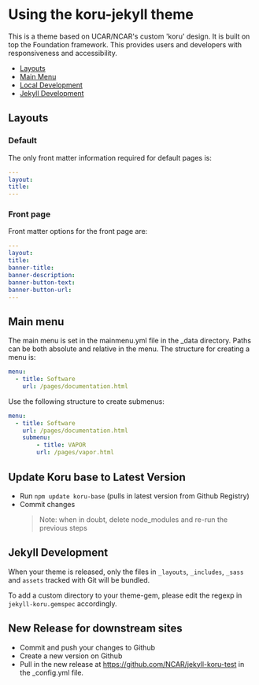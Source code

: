 # Using the koru-jekyll theme

This is a theme based on UCAR/NCAR's custom 'koru' design. It is built on top the Foundation framework. This provides users and developers with responsiveness and accessibility.

* [Layouts](#layouts)
* [Main Menu](#main-menu)
* [Local Development](#local-development)
* [Jekyll Development](#jekyll-development)

## Layouts
### Default

The only front matter information required for default pages is:

```yml
---
layout:
title:
---
```

### Front page

Front matter options for the front page are:

```yml
---
layout:
title:
banner-title:
banner-description:
banner-button-text:
banner-button-url:
---
```

## Main menu

The main menu is set in the mainmenu.yml file in the _data directory. Paths can be both absolute and relative in the menu. The structure for creating a menu is:

```yml
menu:
  - title: Software
    url: /pages/documentation.html
```

Use the following structure to create submenus:

```yml
menu:
  - title: Software
    url: /pages/documentation.html
    submenu:
        - title: VAPOR
        url: /pages/vapor.html
```

## Update Koru base to Latest Version

* Run `npm update koru-base` (pulls in latest version from Github Registry)
* Commit changes
    > Note: when in doubt, delete node_modules and re-run the previous steps

## Jekyll Development

When your theme is released, only the files in `_layouts`, `_includes`, `_sass` and `assets` tracked with Git will be bundled.

To add a custom directory to your theme-gem, please edit the regexp in `jekyll-koru.gemspec` accordingly.

## New Release for downstream sites

* Commit and push your changes to Github
* Create a new version on Github
* Pull in the new release at https://github.com/NCAR/jekyll-koru-test in the _config.yml file.

